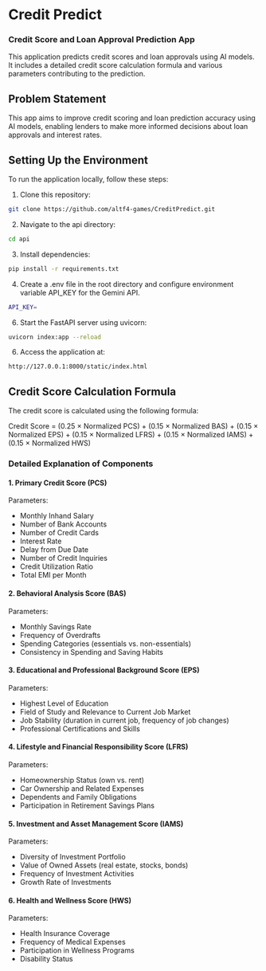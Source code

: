 # Credit Predict
### Credit Score and Loan Approval Prediction App

This application predicts credit scores and loan approvals using AI models. It includes a detailed credit score calculation formula and various parameters contributing to the prediction.

## Problem Statement
This app aims to improve credit scoring and loan prediction accuracy using AI models, enabling lenders to make more informed decisions about loan approvals and interest rates.

## Setting Up the Environment

To run the application locally, follow these steps:

1. Clone this repository:
 ```bash
 git clone https://github.com/altf4-games/CreditPredict.git
 ```
2. Navigate to the api directory:
```bash
cd api
```
3. Install dependencies:
```bash
pip install -r requirements.txt
```
4. Create a .env file in the root directory and configure environment variable API_KEY for the Gemini API.
```bash
API_KEY=
```
6. Start the FastAPI server using uvicorn:
```bash
uvicorn index:app --reload
```
6. Access the application at:
```bash
http://127.0.0.1:8000/static/index.html
```

## Credit Score Calculation Formula

The credit score is calculated using the following formula:

Credit Score = (0.25 × Normalized PCS) + (0.15 × Normalized BAS) + (0.15 × Normalized EPS) + (0.15 × Normalized LFRS) + (0.15 × Normalized IAMS) + (0.15 × Normalized HWS)

### Detailed Explanation of Components

#### 1. Primary Credit Score (PCS)

Parameters:
- Monthly Inhand Salary
- Number of Bank Accounts
- Number of Credit Cards
- Interest Rate
- Delay from Due Date
- Number of Credit Inquiries
- Credit Utilization Ratio
- Total EMI per Month

#### 2. Behavioral Analysis Score (BAS)

Parameters:
- Monthly Savings Rate
- Frequency of Overdrafts
- Spending Categories (essentials vs. non-essentials)
- Consistency in Spending and Saving Habits

#### 3. Educational and Professional Background Score (EPS)

Parameters:
- Highest Level of Education
- Field of Study and Relevance to Current Job Market
- Job Stability (duration in current job, frequency of job changes)
- Professional Certifications and Skills

#### 4. Lifestyle and Financial Responsibility Score (LFRS)

Parameters:
- Homeownership Status (own vs. rent)
- Car Ownership and Related Expenses
- Dependents and Family Obligations
- Participation in Retirement Savings Plans

#### 5. Investment and Asset Management Score (IAMS)

Parameters:
- Diversity of Investment Portfolio
- Value of Owned Assets (real estate, stocks, bonds)
- Frequency of Investment Activities
- Growth Rate of Investments

#### 6. Health and Wellness Score (HWS)

Parameters:
- Health Insurance Coverage
- Frequency of Medical Expenses
- Participation in Wellness Programs
- Disability Status
